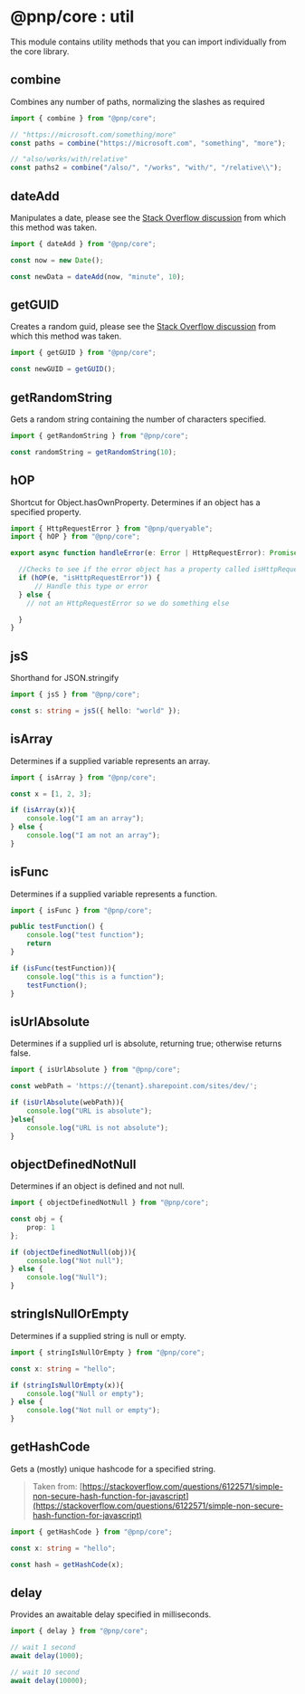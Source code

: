 # @pnp/core : util

This module contains utility methods that you can import individually from the core library.

## combine

Combines any number of paths, normalizing the slashes as required

```TypeScript
import { combine } from "@pnp/core";

// "https://microsoft.com/something/more"
const paths = combine("https://microsoft.com", "something", "more");

// "also/works/with/relative"
const paths2 = combine("/also/", "/works", "with/", "/relative\\");
```

## dateAdd

Manipulates a date, please see the [Stack Overflow discussion](https://stackoverflow.com/questions/1197928/how-to-add-30-minutes-to-a-javascript-date-object) from which this method was taken.

```TypeScript
import { dateAdd } from "@pnp/core";

const now = new Date();

const newData = dateAdd(now, "minute", 10);
```

## getGUID

Creates a random guid, please see the [Stack Overflow discussion](https://stackoverflow.com/questions/105034/create-guid-uuid-in-javascript) from which this method was taken.

```TypeScript
import { getGUID } from "@pnp/core";

const newGUID = getGUID();
```

## getRandomString

Gets a random string containing the number of characters specified.

```TypeScript
import { getRandomString } from "@pnp/core";

const randomString = getRandomString(10);
```

## hOP

Shortcut for Object.hasOwnProperty. Determines if an object has a specified property.

```TypeScript
import { HttpRequestError } from "@pnp/queryable";
import { hOP } from "@pnp/core";

export async function handleError(e: Error | HttpRequestError): Promise<void> {

  //Checks to see if the error object has a property called isHttpRequestError. Returns a bool.
  if (hOP(e, "isHttpRequestError")) {
      // Handle this type or error
  } else {
    // not an HttpRequestError so we do something else

  }
}
```

## jsS

Shorthand for JSON.stringify

```TypeScript
import { jsS } from "@pnp/core";

const s: string = jsS({ hello: "world" });
```

## isArray

Determines if a supplied variable represents an array.

```TypeScript
import { isArray } from "@pnp/core";

const x = [1, 2, 3];

if (isArray(x)){
    console.log("I am an array");
} else {
    console.log("I am not an array");
}
```

## isFunc

Determines if a supplied variable represents a function.

```TypeScript
import { isFunc } from "@pnp/core";

public testFunction() {
    console.log("test function");
    return
}

if (isFunc(testFunction)){
    console.log("this is a function");
    testFunction();
}
```

## isUrlAbsolute

Determines if a supplied url is absolute, returning true; otherwise returns false.

```TypeScript
import { isUrlAbsolute } from "@pnp/core";

const webPath = 'https://{tenant}.sharepoint.com/sites/dev/';

if (isUrlAbsolute(webPath)){
    console.log("URL is absolute");
}else{
    console.log("URL is not absolute");
}
```

## objectDefinedNotNull

Determines if an object is defined and not null.

```TypeScript
import { objectDefinedNotNull } from "@pnp/core";

const obj = {
    prop: 1
};

if (objectDefinedNotNull(obj)){
    console.log("Not null");
} else {
    console.log("Null");
}
```

## stringIsNullOrEmpty

Determines if a supplied string is null or empty.

```TypeScript
import { stringIsNullOrEmpty } from "@pnp/core";

const x: string = "hello";

if (stringIsNullOrEmpty(x)){
    console.log("Null or empty");
} else {
    console.log("Not null or empty");
}
```

## getHashCode

Gets a (mostly) unique hashcode for a specified string.

> Taken from: [https://stackoverflow.com/questions/6122571/simple-non-secure-hash-function-for-javascript](https://stackoverflow.com/questions/6122571/simple-non-secure-hash-function-for-javascript)

```TypeScript
import { getHashCode } from "@pnp/core";

const x: string = "hello";

const hash = getHashCode(x);
```

## delay

Provides an awaitable delay specified in milliseconds.

```TypeScript
import { delay } from "@pnp/core";

// wait 1 second
await delay(1000);

// wait 10 second
await delay(10000);
```
